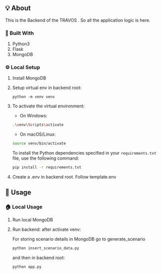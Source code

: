 ## 💡 About

This is the Backend of the TRAVOS . So all the application logic is here.

### 🧱 Built With

1. Python3
2. Flask
3. MongoDB

### ⚙️ Local Setup

1. Install MongoDB

2. Setup virtual env in backend root:
   ```shell
   python -m venv venv
   ```
3. To activate the virtual environment:

   - On Windows:

   ```bash
   .\venv\Scripts\activate
   ```

   - On macOS/Linux:

   ```bash
   source venv/bin/activate
   ```

   To install the Python dependencies specified in your `requirements.txt` file, use the following command:

   ```bash
   pip install -r requirements.txt
   ```

4. Create a .env in backend root. Follow template.env

## 👟 Usage

### 🏠 Local Usage

1. Run local MongoDB

2. Run backend: after activate venv:

   For storing scenario details in MongoDB go to generate_scenario

   ```bash
   python insert_scenario_data.py
   ```

   and then in backend root:

   ```bash
   python app.py
   ```
